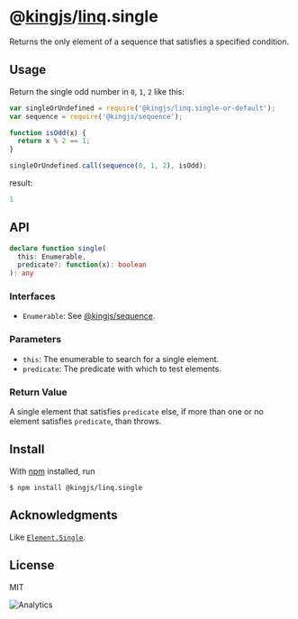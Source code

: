 # @[kingjs](https://www.npmjs.com/package/kingjs)/[linq](https://www.npmjs.com/package/@kingjs/linq).single
Returns the only element of a sequence that satisfies a specified condition.
## Usage 
Return the single odd number in `0`, `1`, `2` like this:
```js
var singleOrUndefined = require('@kingjs/linq.single-or-default');
var sequence = require('@kingjs/sequence');

function isOdd(x) { 
  return x % 2 == 1; 
}

singleOrUndefined.call(sequence(0, 1, 2), isOdd);
```
result:
```js
1
```
## API
```ts
declare function single(
  this: Enumerable,
  predicate?: function(x): boolean
): any
```
### Interfaces
- `Enumerable`: See [@kingjs/sequence](https://www.npmjs.com/package/@kingjs/sequence).

### Parameters
- `this`: The enumerable to search for a single element.
- `predicate`: The predicate with which to test elements.

### Return Value
A single element that satisfies `predicate` else, if more than one or no element satisfies `predicate`, than throws. 

## Install
With [npm](https://npmjs.org/) installed, run

```
$ npm install @kingjs/linq.single
```

## Acknowledgments
Like [`Element.Single`](https://msdn.microsoft.com/en-us/library/bb535118(v=vs.110).aspx).

## License

MIT

![Analytics](https://analytics.kingjs.net/linq/single)